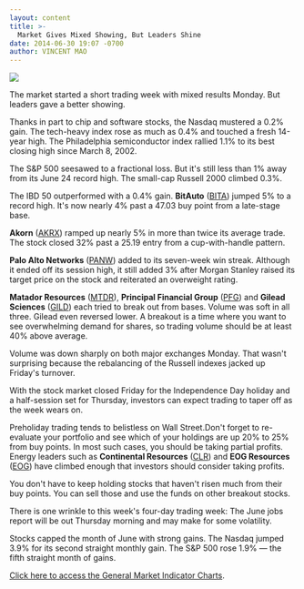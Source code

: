 ```yaml
---
layout: content
title: >-
  Market Gives Mixed Showing, But Leaders Shine
date: 2014-06-30 19:07 -0700
author: VINCENT MAO
---
```






![](https://www.investors.com/wp-content/uploads/ibd-migrated-images/MPv_140701_635397397209446046.png)









The market started a short trading week with mixed results Monday. But leaders gave a better showing.


Thanks in part to chip and software stocks, the Nasdaq mustered a 0.2% gain. The tech-heavy index rose as much as 0.4% and touched a fresh 14-year high. The Philadelphia semiconductor index rallied 1.1% to its best closing high since March 8, 2002.


The S&P 500 seesawed to a fractional loss. But it's still less than 1% away from its June 24 record high. The small-cap Russell 2000 climbed 0.3%.


The IBD 50 outperformed with a 0.4% gain. **BitAuto** ([BITA](https://research.investors.com/quote.aspx?symbol=BITA)) jumped 5% to a record high. It's now nearly 4% past a 47.03 buy point from a late-stage base.


**Akorn** ([AKRX](https://research.investors.com/quote.aspx?symbol=AKRX)) ramped up nearly 5% in more than twice its average trade. The stock closed 32% past a 25.19 entry from a cup-with-handle pattern.


**Palo Alto Networks** ([PANW](https://research.investors.com/quote.aspx?symbol=PANW)) added to its seven-week win streak. Although it ended off its session high, it still added 3% after Morgan Stanley raised its target price on the stock and reiterated an overweight rating.


**Matador Resources** ([MTDR](https://research.investors.com/quote.aspx?symbol=MTDR)), **Principal Financial Group** ([PFG](https://research.investors.com/quote.aspx?symbol=PFG)) and **Gilead Sciences** ([GILD](https://research.investors.com/quote.aspx?symbol=GILD)) each tried to break out from bases. Volume was soft in all three. Gilead even reversed lower. A breakout is a time where you want to see overwhelming demand for shares, so trading volume should be at least 40% above average.


Volume was down sharply on both major exchanges Monday. That wasn't surprising because the rebalancing of the Russell indexes jacked up Friday's turnover.


With the stock market closed Friday for the Independence Day holiday and a half-session set for Thursday, investors can expect trading to taper off as the week wears on.


Preholiday trading tends to belistless on Wall Street.Don't forget to re-evaluate your portfolio and see which of your holdings are up 20% to 25% from buy points. In most such cases, you should be taking partial profits. Energy leaders such as **Continental Resources** ([CLR](https://research.investors.com/quote.aspx?symbol=CLR)) and **EOG Resources** ([EOG](https://research.investors.com/quote.aspx?symbol=EOG)) have climbed enough that investors should consider taking profits.


You don't have to keep holding stocks that haven't risen much from their buy points. You can sell those and use the funds on other breakout stocks.


There is one wrinkle to this week's four-day trading week: The June jobs report will be out Thursday morning and may make for some volatility.


Stocks capped the month of June with strong gains. The Nasdaq jumped 3.9% for its second straight monthly gain. The S&P 500 rose 1.9% — the fifth straight month of gains.


[Click here to access the General Market Indicator Charts](https://www.investors.com/pdf/GMI_070114.pdf).





